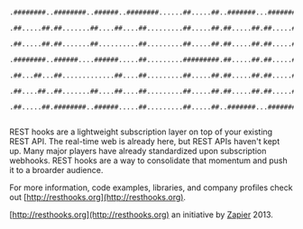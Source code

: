 ```

 .########..########..######..########......##.....##..#######...#######..##....##..######.
 .##.....##.##.......##....##....##.........##.....##.##.....##.##.....##.##...##..##....##
 .##.....##.##.......##..........##.........##.....##.##.....##.##.....##.##..##...##......
 .########..######....######.....##.........#########.##.....##.##.....##.#####.....######.
 .##...##...##.............##....##.........##.....##.##.....##.##.....##.##..##.........##
 .##....##..##.......##....##....##.........##.....##.##.....##.##.....##.##...##..##....##
 .##.....##.########..######.....##.........##.....##..#######...#######..##....##..######.
  
```                                                               

REST hooks are a lightweight subscription layer on top of your existing REST API. The real-time web is already here, but REST APIs haven't kept up. Many major players have already standardized upon subscription webhooks. REST hooks are a way to consolidate that momentum and push it to a broarder audience.

For more information, code examples, libraries, and company profiles check out [http://resthooks.org](http://resthooks.org).

[http://resthooks.org](http://resthooks.org) an initiative by [Zapier](https://zapier.com) 2013.
